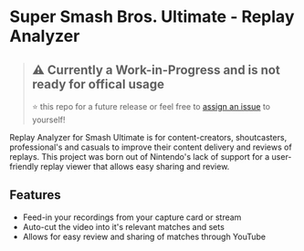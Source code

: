 # Super Smash Bros. Ultimate - Replay Analyzer 

> ⚠️ Currently a Work-in-Progress and is not ready for offical usage
> ---
> ⭐ this repo for a future release or feel free to [assign an issue](https://app.gitkraken.com/glo/board/XrS7JWywTgARK-KY) to yourself!

Replay Analyzer for Smash Ultimate is for content-creators, shoutcasters, professional's and casuals to improve their content delivery and reviews of replays. This project was born out of Nintendo's lack of support for a user-friendly replay viewer that allows easy sharing and review.

## Features

* Feed-in your recordings from your capture card or stream
* Auto-cut the video into it's relevant matches and sets
* Allows for easy review and sharing of matches through YouTube
